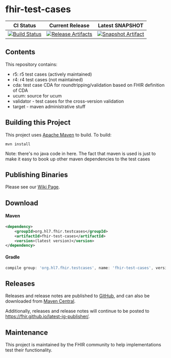 # fhir-test-cases

| CI Status | Current Release | Latest SNAPSHOT |
| :---: | :---: | :---: |
| [![Build Status][Badge-AzurePipeline]][Link-AzurePipeline] | [![Release Artifacts][Badge-SonatypeReleases]][Link-GithubZipRelease] | [![Snapshot Artifact][Badge-SonatypeSnapshots]][Link-SonatypeSnapshots] |

## Contents

This repository contains:

* r5: r5 test cases (actively maintained)
* r4: r4 test cases (not maintained)
* cda: test case CDA for roundtripping/validation based on FHIR definition of CDA
* ucum: source for ucum 
* validator - test cases for the cross-version validation
* target - maven administrative stuff

## Building this Project

This project uses [Apache Maven](http://maven.apache.org) to build. To build:

```
mvn install
```

Note: there's no java code in here. The fact that maven is used is just to make it easy to book up
other maven dependencies to the test cases 

## Publishing Binaries

Please see our [Wiki Page][Link-Publishing].

## Download

#### Maven
```xml
<dependency>
    <groupId>org.hl7.fhir.testcases</groupId>
    <artifactId>fhir-test-cases</artifactId>
    <version>(latest version)</version>
</dependency>
```

#### Gradle
```groovy
compile group: 'org.hl7.fhir.testcases', name: 'fhir-test-cases', version: '(latest version)'
```

## Releases
Releases and release notes are published to [GitHub][Link-GitHubReleases], and can also be downloaded from [Maven Central][Link-MavenCentralReleases].

Additionally, releases and release notes will continue to be posted to https://fhir.github.io/latest-ig-publisher/.

## Maintenance

This project is maintained by the FHIR community to help implementations test their functionality.

[Link-MavenCentralReleases]: https://mvnrepository.com/artifact/org.hl7.fhir.testcases/fhir-test-cases
[Link-GitHubReleases]: https://github.com/FHIR/fhir-test-cases/releases
[Link-Publishing]: https://github.com/FHIR/fhir-test-cases/wiki/Publishing-Binaries
[Link-AzurePipeline]: https://dev.azure.com/fhir-pipelines/fhir-test-cases/_build/latest?definitionId=12&branchName=master
[Link-GithubZipRelease]: https://github.com/FHIR/fhir-test-cases/releases/latest/download/testcases.zip "Sonatype Releases"
[Link-SonatypeSnapshots]: https://oss.sonatype.org/service/local/artifact/maven/redirect?r=snapshots&g=org.hl7.fhir.testcases&a=fhir-test-cases&v=LATEST "Sonatype Snapshots"


[Badge-AzurePipeline]: https://dev.azure.com/fhir-pipelines/fhir-test-cases/_apis/build/status/FHIR.fhir-test-cases?branchName=master
[Badge-SonatypeReleases]: https://img.shields.io/nexus/r/https/oss.sonatype.org/org.hl7.fhir.testcases/fhir-test-cases.svg "Sonatype Releases"
[Badge-SonatypeSnapshots]: https://img.shields.io/nexus/s/https/oss.sonatype.org/org.hl7.fhir.testcases/fhir-test-cases.svg "Sonatype Snapshots"
